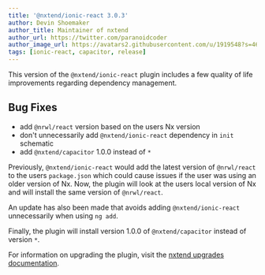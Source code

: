 ```yaml
---
title: '@nxtend/ionic-react 3.0.3'
author: Devin Shoemaker
author_title: Maintainer of nxtend
author_url: https://twitter.com/paranoidcoder
author_image_url: https://avatars2.githubusercontent.com/u/1919548?s=460&u=e8799ad545249d59bf57b7ee35a8841825004ca0&v=4
tags: [ionic-react, capacitor, release]
---
```


This version of the `@nxtend/ionic-react` plugin includes a few quality of life improvements regarding dependency management.

## Bug Fixes

- add `@nrwl/react` version based on the users Nx version
- don't unnecessarily add `@nxtend/ionic-react` dependency in `init` schematic
- add `@nxtend/capacitor` 1.0.0 instead of `*`

<!--truncate-->

Previously, `@nxtend/ionic-react` would add the latest version of `@nrwl/react` to the users `package.json` which could cause issues if the user was using an older version of Nx. Now, the plugin will look at the users local version of Nx and will install the same version of `@nrwl/react`.

An update has also been made that avoids adding `@nxtend/ionic-react` unnecessarily when using `ng add`.

Finally, the plugin will install version 1.0.0 of `@nxtend/capacitor` instead of version `*`.

For information on upgrading the plugin, visit the [nxtend upgrades documentation](../../../../docs/nxtend/upgrades).
